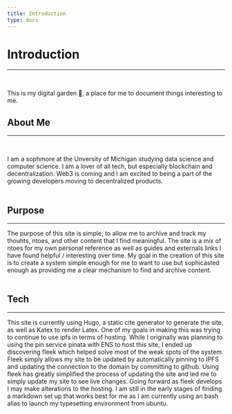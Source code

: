 ```yaml
---
title: Introduction
type: docs
---
```


# Introduction
***
</br>

This is my digital garden :deciduous_tree:, a place for me to document things interesting to me. 


## About Me
***
</br>

I am a sophmore at the Unversity of Michigan studying data science and computer science. I am a lover of all tech, but especially blockchain and decentralization. Web3 is coming and I am excited to being a part of the growing developers moving to decentralized products.   
</br>

## Purpose
***
The purpose of this site is simple; to allow me to archive and track my thouhts, ntoes, and other content that I find meaningful. The site is a mix of ntoes for my own personal reference as well as guides and externals links I have found helpful / interesting over time.  My goal in the creation of this site is to create a system simple enough for me to want to use but sophicasted enough as providing me a clear mechanism to find and archive content.  
</br>

## Tech
***
This site is currently using Hugo, a static cite generator to generate the site, as well as Katex to render Latex. One of my goals in making this was trying to continue to use ipfs in terms of hosting. While I originally was planning to using the pin service pinata with ENS to host this site, I ended up discovering fleek which helped solve most of the weak spots of the system. Fleek simply allows my site to be updated by automatically pinning to IPFS and updating the connection to the domain by committing to github. Using fleek has greatly simplified the process of updating the site and led me to simply update my site to see live changes.  Going forward as fleek develops I may make alterations to the hosting. I am still in the early stages of finding a markdown set up that works best for me as I am currently using an bash alias to launch my typesetting environment from ubuntu.   





